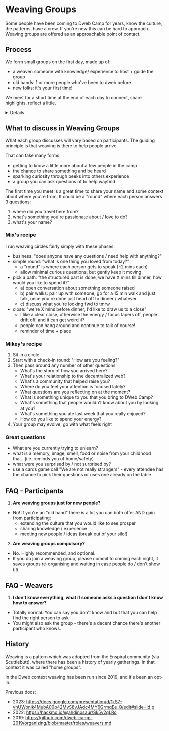 # Weaving Groups

Some people have been coming to Dweb Camp for years, know the culture, the
patterns, have a crew. If you're new this can be hard to approach. Weaving
groups are offered as an approachable point of contact.

## Process

We form small groups on the first day, made up of:
- a weaver: someone with knowledge/ experience to host + guide the group
- old hands: 1 or more people who've been to dweb before
- new folks: it's your first time!

We meet for a short time at the end of each day to connect, share highlights,
reflect a little.

<details>

    <summary> Some more notes on the design </summary>

    - small groups: many people find large groups intimidating, so meeting in
    small groups is a way to make a cosier more personable space.
    - old hands: having a people who've been before means rather than reading
    some manual, you can ask questions directly of a person who can share their
    experience. They also likely know where to find things / people if they
    can't answer a specific question

</details>


## What to discuss in Weaving Groups

What each group discusses will vary based on participants. The guiding
principle is that weaving is there to help people arrive.

That can take many forms:
- getting to know a little more about a few people in the camp
- the chance to share something and be heard
- sparking curiosity through peeks into others experience
- a group you can ask questions of to help wayfind

The first time you meet is a great time to share your name and some context
about where you're from. It could be a "round" where each person answers 3
questions:
1. where did you travel here from?
2. what's something you're passionate about / love to do?
3. what's your name?


### Mix's recipe

I run weaving circles fairly simply with these phases:
- business: "does anyone have any questions / need help with anything?"
- simple round: "what is one thing you loved from today?"
    - a "round" is where each person gets to speak (~2 mins each)
    - allow minimal curious questions, but gently keep it moving
- pick a path: "the structured part is done, we have X mins till dinner, how
  would you like to spend it?"
    - a) open conversation about something someone raised
    - b) pair walks: pair up with someone, go for a 15 min walk and just talk,
      once you're done just head off to dinner / whatever
    - c) discuss what you're looking fwd to tmrw
- close: "we're X mins before dinner, I'd like to draw us to a close"
    - I like a clear close, otherwise the energy / focus tapers off, people
      drift off, and it can get weird :P
    - people can hang around and continue to talk of course!
    - reminder of time + place

### Mikey's recipe

1. Sit in a circle
2. Start with a check-in round: "How are you feeling?"
3. Then pass around any number of other questions
    - What's the story of how you arrived here?
    - What's your relationship to the decentralized web?
    - What's a community that helped raise you?
    - Where do you feel your attention is focused lately?
    - What questions are you reflecting on at the moment?
    - What is something unique to you that you bring to DWeb Camp?
    - What's something that people wouldn't know about you by looking at you?
    - What's something you ate last week that you really enjoyed?
    - How do you like to spend your energy?
4. Your group may evolve, go with what feels right

### Great questions

- What are you currently trying to unlearn?
- what is a memory, image, smell, food or noise from your childhood that...(i.e. reminds you of home/safety)
- what were you surprised by / not surprised by?
- use a cards game call "We are not really strangers" - every attendee has the chance to pick their questions or uses one already on the table




## FAQ - Participants

1. **Are weaving groups just for new people?**
- No! If you're an "old hand" there is a lot you can both offer AND gain from
  participating:
    - extending the culture that you would like to see prosper
    - sharing knowledge / experience
    - meeting new people / ideas (break out of your silo!)

2. **Are weaving groups compulsory?**
- No. Highly recommended, and optional.
- If you do join a weaving group, please commit to coming each night, it saves
  groups re-organising and waiting in case people do / don't show up.

## FAQ - Weavers

1. **I don't know everything, what if someone asks a question I don't know how
to answer?**
- Totally normal. You can say you don't know and but that you can help find the
  right person to ask
- You might also ask the group - there's a decent chance there's another
  participant who knows.



## History

Weaving is a pattern which was adopted from the Enspiral community (via
Scuttlebutt), where there has been a history of yearly gatherings. In that
context it was called "home groups".

In the Dweb context weaving has been run since 2019, and it's been an opt-in.

Previous docs:
- 2023:
  https://docs.google.com/presentation/d/1kS7-vhUWpnik4MubA00p42MvS8vJAdc4MY6GrmqEe_Q/edit#slide=id.p
- 2022: https://hackmd.io/@ahdinosaur/Sk5v2qLRc
- 2019:
  https://github.com/dweb-camp-2019/organizing/blob/master/roles/weavers.md

